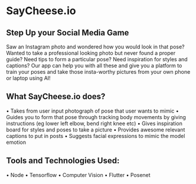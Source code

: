 # SayCheese.io
## Step Up your Social Media Game
Saw an Instagram photo and wondered how you would look in that pose? Wanted to take a professional looking photo but never found a proper guide? Need tips to form a particular pose? Need inspiration for styles and captions? Our app can help you with all these and give you a platform to train your poses and take those insta-worthy pictures from your own phone or laptop using AI!
## What SayCheese.io does?
•	Takes from user input photograph of pose that user wants to mimic
•	Guides you to form that pose through tracking body movements by giving instructions (eg lower left elbow, bend right knee etc) 
•	Gives inspiration board for styles and poses to take a picture
•	Provides awesome relevant captions to put in posts 
•	Suggests facial expressions to mimic the model emotion
## Tools and Technologies Used:
•	Node
•	Tensorflow
•	Computer Vision
•	Flutter
•	Posenet

